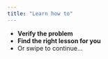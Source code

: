 ```yaml
---
title: "Learn how to"
---
```

- **__Verify the problem__**
- **__Find the right lesson for you__**
- Or swipe to continue...
